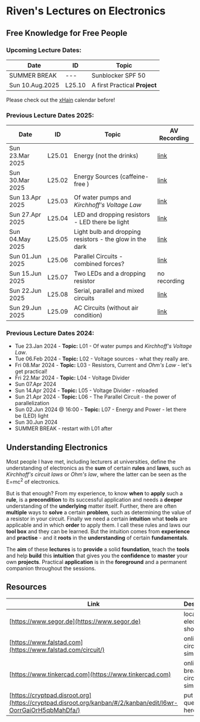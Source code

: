 # Riven's Lectures on Electronics
## Free Knowledge for Free People

### Upcoming Lecture Dates:
|Date|ID|Topic|
|----|--|-----|
| SUMMER BREAK    | ---    | Sunblocker SPF 50 |
| Sun 10.Aug.2025 | L25.10 | A first Practical **Project** |

Please check out the [xHain](https://x-hain.de/de/calendar/#content "xHain calendar") calendar before!

### Previous Lecture Dates 2025:
|Date|ID|Topic|AV Recording|
|----|--|-----|------------|
| Sun 23.Mar 2025 | L25.01 | Energy (not the drinks) | [link](https://clip.place/w/nSMAJdqocMBTQqquqBf2n9) |
| Sun 30.Mar 2025 | L25.02 | Energy Sources (caffeine-free ) | [link](https://clip.place/w/28v9xA5Ec4uxgNrhbAXhdz) |
| Sun 13.Apr 2025 | L25.03 | Of water pumps and *Kirchhoff's Voltage Law* | [link](https://clip.place/w/6DExaR6P1f7LdHFk21FMyA) |
| Sun 27.Apr 2025 | L25.04 | LED and dropping resistors - LED there be light | [link](https://clip.place/w/gYh2rssZSpFtUpxkW15Dfx) |
| Sun 04.May 2025 | L25.05 | Light bulb and dropping resistors - the glow in the dark | [link](https://clip.place/w/tjgfb9FVJaLR4ETwdWRUPo) |
| Sun 01.Jun 2025 | L25.06 | Parallel Circuits - combined forces? | [link](https://clip.place/w/nPhcMHQM3RFftXwFmGJgVY) |
| Sun 15.Jun 2025 | L25.07 | Two LEDs and a dropping resistor | no recording |
| Sun 22.Jun 2025 | L25.08 | Serial, parallel and mixed circuits | [link](https://clip.place/w/3qsLSZKfYpMgsi6nMaRpjL) |
| Sun 29.Jun 2025 | L25.09 | AC Circuits (without air condition) | [link](https://clip.place/w/1SxpufiU4bDCiAwA6SrGKf) |

### Previous Lecture Dates 2024:
* Tue 23.Jan 2024 - **Topic:** L01 - Of water pumps and *Kirchhoff's Voltage Law*.
* Tue 06.Feb 2024 - **Topic:** L02 - Voltage sources - what they really are.
* Fri 08.Mar 2024 - **Topic:** L03 - Resistors, Current and *Ohm's Law* - let's get practical!
* Fri 22.Mar 2024 - **Topic:** L04 - Voltage Divider
* Sun 07.Apr 2024
* Sun 14.Apr 2024 - **Topic:** L05 - Voltage Divider - reloaded
* Sun 21.Apr 2024 - **Topic:** L06 - The Parallel Circuit - the power of parallelization
* Sun 02.Jun 2024 @ 16:00 - **Topic:** L07 - Energy and Power - let there be (LED) light
* Sun 30.Jun 2024
* SUMMER BREAK - restart with L01 after

## Understanding Electronics
Most people I have met, including lecturers at universities, define the understanding of electronics as the **sum** of certain **rules** and **laws**, such as *Kirchhoff's circuit laws* or *Ohm's law*, where the latter can be seen as the E=mc<sup>2</sup> of electronics.

But is that enough? From my experience, to know **when** to **apply** such a **rule**, is a **precondition** to its successful application and needs a **deeper** understanding of the **underlying** matter itself. Further, there are often **multiple** ways to **solve** a certain **problem**, such as determining the value of a resistor in your circuit. Finally we need a certain **intuition** what **tools** are applicable and in which **order** to apply them. I call these rules and laws our **tool box** and they can be learned. But the intuition comes from **experience** and **practise** - and it **roots** in the **understanding** of certain **fundamentals**.

The **aim** of these **lectures** is to **provide** a solid **foundation**, teach the **tools** and help **build** this **intuition** that gives you the **confidence** to **master** your own **projects**. Practical **application** is in the **foreground** and a permanent companion throughout the sessions.

## Resources
| Link | Description |
|------|-------------|
| [https://www.segor.de](https://www.segor.de) | local hobby electronics shop |
| [https://www.falstad.com](https://www.falstad.com/circuit/) | online circuit simulator |
| [https://www.tinkercad.com](https://www.tinkercad.com) | online breadboard circuit simulator |
| [https://cryptpad.disroot.org](https://cryptpad.disroot.org/kanban/#/2/kanban/edit/I6wr-OorrGaiOrH5qbMahDfa/) | put your questions here |
